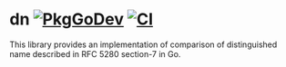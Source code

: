 # dn [![PkgGoDev](https://pkg.go.dev/badge/tardevnull/dn)](https://pkg.go.dev/tardevnull/dn)  [![CI](https://github.com/tardevnull/dn/workflows/Go/badge.svg)](https://github.com/tardevnull/dn/actions)
This library provides an implementation of comparison of distinguished name described in RFC 5280 section-7 in Go.
